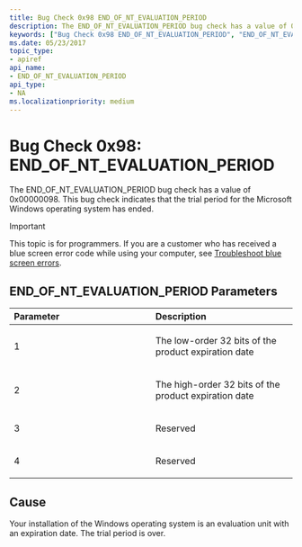 ```yaml
---
title: Bug Check 0x98 END_OF_NT_EVALUATION_PERIOD
description: The END_OF_NT_EVALUATION_PERIOD bug check has a value of 0x00000098. This bug check indicates that the trial period for the Microsoft Windows operating system has ended.
keywords: ["Bug Check 0x98 END_OF_NT_EVALUATION_PERIOD", "END_OF_NT_EVALUATION_PERIOD"]
ms.date: 05/23/2017
topic_type:
- apiref
api_name:
- END_OF_NT_EVALUATION_PERIOD
api_type:
- NA
ms.localizationpriority: medium
---
```


# Bug Check 0x98: END\_OF\_NT\_EVALUATION\_PERIOD


The END\_OF\_NT\_EVALUATION\_PERIOD bug check has a value of 0x00000098. This bug check indicates that the trial period for the Microsoft Windows operating system has ended.

> [!IMPORTANT]
> This topic is for programmers. If you are a customer who has received a blue screen error code while using your computer, see [Troubleshoot blue screen errors](https://www.windows.com/stopcode).


## END\_OF\_NT\_EVALUATION\_PERIOD Parameters


<table>
<colgroup>
<col width="50%" />
<col width="50%" />
</colgroup>
<thead>
<tr class="header">
<th align="left">Parameter</th>
<th align="left">Description</th>
</tr>
</thead>
<tbody>
<tr class="odd">
<td align="left"><p>1</p></td>
<td align="left"><p>The low-order 32 bits of the product expiration date</p></td>
</tr>
<tr class="even">
<td align="left"><p>2</p></td>
<td align="left"><p>The high-order 32 bits of the product expiration date</p></td>
</tr>
<tr class="odd">
<td align="left"><p>3</p></td>
<td align="left"><p>Reserved</p></td>
</tr>
<tr class="even">
<td align="left"><p>4</p></td>
<td align="left"><p>Reserved</p></td>
</tr>
</tbody>
</table>

 

## Cause

Your installation of the Windows operating system is an evaluation unit with an expiration date. The trial period is over.

 

 




